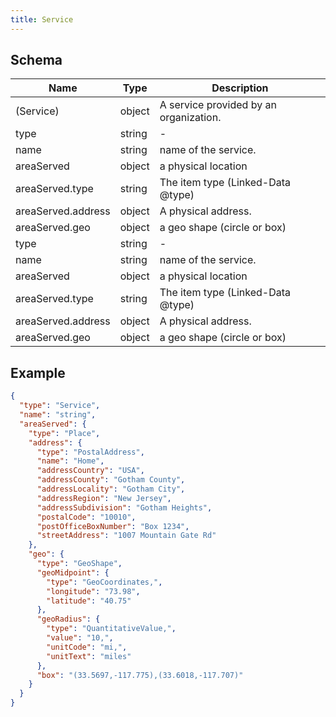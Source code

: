 ```yaml
---
title: Service
---
```

## Schema

| Name | Type | Description |
|---|---|---|
| (Service) | object | A service provided by an organization. |
| type | string | - |
| name | string | name of the service. |
| areaServed | object | a physical location |
| areaServed.type | string | The item type (Linked-Data @type) |
| areaServed.address | object | A physical address. |
| areaServed.geo | object | a geo shape (circle or box) |
| type | string | - |
| name | string | name of the service. |
| areaServed | object | a physical location |
| areaServed.type | string | The item type (Linked-Data @type) |
| areaServed.address | object | A physical address. |
| areaServed.geo | object | a geo shape (circle or box) |

## Example



```json
{
  "type": "Service",
  "name": "string",
  "areaServed": {
    "type": "Place",
    "address": {
      "type": "PostalAddress",
      "name": "Home",
      "addressCountry": "USA",
      "addressCounty": "Gotham County",
      "addressLocality": "Gotham City",
      "addressRegion": "New Jersey",
      "addressSubdivision": "Gotham Heights",
      "postalCode": "10010",
      "postOfficeBoxNumber": "Box 1234",
      "streetAddress": "1007 Mountain Gate Rd"
    },
    "geo": {
      "type": "GeoShape",
      "geoMidpoint": {
        "type": "GeoCoordinates,",
        "longitude": "73.98",
        "latitude": "40.75"
      },
      "geoRadius": {
        "type": "QuantitativeValue,",
        "value": "10,",
        "unitCode": "mi,",
        "unitText": "miles"
      },
      "box": "(33.5697,-117.775),(33.6018,-117.707)"
    }
  }
}
```
